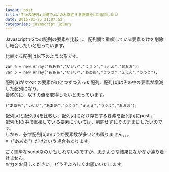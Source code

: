 ```yaml
---
layout: post
title: 2つの配列a,b間でaにのみ存在する要素をbに追加したい
date: 2015-01-25 21:07:52
categories: javascript jquery
---
```

<!-- {% raw %} -->
<p>Javascriptで2つの配列の要素を比較し、配列間で重複している要素だけを削除し結合したいと思っています。</p>

<p>比較する配列は以下のような形です。</p>

<pre class="lang-javascript prettyprint-override"><code>var a = new Array("あああ","いいい","ううう","えええ","おおお");
var b = new Array("あああ","いいい","あああ","ううう","えええ","ううう");
</code></pre>

<p>配列[a]がすべての要素がひとつずつ入った配列、配列[b]はその中の要素が増減した配列になり、<br>
最終的に、以下の値を取得したいと思っています。</p>

<pre class="lang-javascript prettyprint-override"><code>("あああ","いいい","あああ","ううう","えええ","ううう","おおお");
</code></pre>

<p>配列[a]と配列[b]を比較し、配列[a]にだけ存在する要素を配列[b]にpush、<br>
配列[b]の中で重複している要素については、削除せずにそのままにしたいのです。<br>
しかも、必ず配列[b]のほうが要素数が多いとも限りません。。。<br>
※（"あああ"）だけという場合もあります。</p>

<p>ごく簡単なscriptなのかもしれないのですが、思うような結果になかなか辿り着けません。<br>
お力をお貸しください。どうぞよろしくお願いいたします。</p>
<!-- {% endraw %} -->
